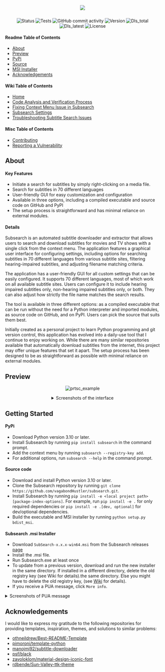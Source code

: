 <h1 align="center"><img src="https://raw.githubusercontent.com/vagabondHustler/SubSearch/main/assets/subsearch_v2.png"/></h1>

<div align="center">

![Status](https://img.shields.io/badge/status-active-success?&style=flat-square)
![Tests](https://img.shields.io/github/actions/workflow/status/vagabondhustler/subsearch/tests.yml?branch=main&label=tests&style=flat-square)
![GitHub commit activity](https://img.shields.io/github/commit-activity/m/vagabondhustler/subsearch?&style=flat-square)
![Version](https://img.shields.io/github/v/release/vagabondHustler/SubSearch?&display_name=tag&include_prereleases&style=flat-square)
![Dls_total](https://img.shields.io/github/downloads/vagabondhustler/subsearch/total?label=downloads%40total&style=flat-square)
![Dls_latest](https://img.shields.io/github/downloads/vagabondhustler/subsearch/latest/total?style=flat-square)
![License](https://img.shields.io/github/license/vagabondhustler/SUbSearch?&style=flat-square)

</div>

#### Readme Table of Contents

- [About](#about)
- [Preview](#preview)
- [PyPi](#pypi)
- [Source](#src)
- [MSI Installer](#msi)
- [Acknowledgements](#thanks)

#### Wiki Table of Contents

- [Home](https://github.com/vagabondHustler/subsearch/wiki)
- [Code Analysis and Verification Process](https://github.com/vagabondHustler/subsearch/wiki/Code-Analysis-and-Verification-Process)
- [Fixing Context Menu Issue in Subsearch](https://github.com/vagabondHustler/subsearch/wiki/Fixing-Context-Menu-Issue-in-Subsearch)
- [Subsearch Settings](https://github.com/vagabondHustler/subsearch/wiki/Subsearch-Settings)
- [Troubleshooting Subtitle Search Issues](https://github.com/vagabondHustler/subsearch/wiki/Troubleshooting-Subtitle-Search-Issues)

#### Misc Table of Contents

- [Contributing](https://github.com/vagabondHustler/SubSearch/blob/main/.github/CONTRIBUTING.md)
- [Reporting a Vulnerability](https://github.com/vagabondHustler/SubSearch/blob/main/.github/SECURITY.md)

## About <a name = "about"></a>

#### Key Features
  
  - Initiate a search for subtitles by simply right-clicking on a media file.
  - Search for subtitles in 70 different languages
  - User-friendly GUI for easy customization and configuration
  - Available in three options, including a compiled executable and source code on GitHub and PyPI
  - The setup process is straightforward and has minimal reliance on external modules.

#### Details 

Subsearch is an automated subtitle downloader and extractor that allows users to search and download subtitles for movies and TV shows with a single click from the context menu. The application features a graphical user interface for configuring settings, including options for searching subtitles in 70 different languages from various subtitle sites, filtering hearing-impaired subtitles, and adjusting filename matching criteria.

The application has a user-friendly GUI for all custom settings that can be easily configured. It supports 70 different languages, most of which work on all available subtitle sites. Users can configure it to include hearing impaired subtitles only, non-hearing impaired subtitles only, or both. They can also adjust how strictly the file name matches the search results.

The tool is available in three different options: as a compiled executable that can be run without the need for a Python interpreter and imported modules, as source code on GitHub, and on PyPI. Users can pick the source that suits them best.

Initially created as a personal project to learn Python programming and git version control, this application has evolved into a daily-use tool that I continue to enjoy working on. While there are many similar repositories available that automatically download subtitles from the internet, this project may offer unique features that set it apart. The setup process has been designed to be as straightforward as possible with minimal reliance on external modules. 


## Preview <a name = "preview"></a>

<div align="center">

![prtsc_example](https://raw.githubusercontent.com/vagabondHustler/SubSearch/main/assets/example.gif)

<details>
<summary>Screenshots of the interface</summary>

![prtsc_language](https://raw.githubusercontent.com/vagabondHustler/subsearch/main/assets/language_tab.png)

![prtsc_search](https://raw.githubusercontent.com/vagabondHustler/subsearch/main/assets/search_tab.png)

![prtsc_settings](https://raw.githubusercontent.com/vagabondHustler/subsearch/main/assets/settings_tab.png)

![prtsc_download](https://raw.githubusercontent.com/vagabondHustler/SubSearch/main/assets/download_tab.png)

</details>

</div>

## Getting Started <a name = "getting_started_src"></a>

#### PyPi<a name = "pypi"></a>

- Download Python version 3.10 or later.
- Install Subsearch by running `pip install subsearch` in the command prompt.
- Add the context menu by running `subsearch --registry-key add`.
- For additional options, run `subsearch --help` in the command prompt.

#### Source code <a name = "src"></a>

- Download and install Python version 3.10 or later.
- Clone the Subsearch repository by running `git clone https://github.com/vagabondHustler/subsearch.git`.
- Install Subsearch by running `pip install -e <local project path>[package-index-options]`. For example, run `pip install -e .` for only required dependencies or `pip install -e .[dev, optional]` for dev/optional dependencies.
- Build the executable and MSI installer by running `python setup.py bdist_msi`.

#### Subsearch .msi Installer <a name = "msi"></a>

- Download `SubSearch-x.x.x-win64.msi` from the Subsearch releases [page](https://github.com/vagabondHustler/SubSearch/releases)
- Install the .msi file.
- Run Subsearch.exe at least once
- To update from a previous version, download and run the new installer in the same directory. If installed in a different directory, delete the old registry key (see Wiki for details).the same directory. Else you might have to delete the old registry key, (see [Wiki](https://github.com/vagabondHustler/subsearch/wiki/Fixing-Context-Menu-Issue-in-Subsearch) for details).
- If you receive a PUA message, click `More info`.

<details>
<summary>Screenshots of PUA message<a name = "code"></a></summary>

![prtsc_moreinfo](https://raw.githubusercontent.com/vagabondHustler/SubSearch/main/assets/moreinfo.png)

![prtsc_runanyway](https://raw.githubusercontent.com/vagabondHustler/SubSearch/main/assets/runanyway.png)

---

</details>

## Acknowledgements<a name = "thanks"></a>

I would like to express my gratitude to the following repositories for providing templates, inspiration, themes, and solutions to similar problems:

- [othneildrew/Best-README-Template](https://github.com/othneildrew/Best-README-Template)
- [pimoroni/template-python](https://github.com/pimoroni/template-python/blob/master/.github/CONTRIBUTING.md)
- [manojmj92/subtitle-downloader](https://github.com/manojmj92/subtitle-downloader)
- [psf/black](https://github.com/psf/black)
- [zavoloklom/material-design-iconic-font](https://github.com/zavoloklom/material-design-iconic-font)
- [rdbende/Sun-Valley-ttk-theme](https://github.com/rdbende/Sun-Valley-ttk-theme)

